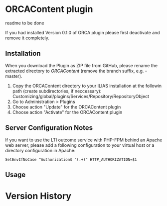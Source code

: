 ORCAContent plugin
=============================

readme to be done

If you had installed Version 0.1.0 of ORCA plugin please first deactivate and remove it completely.

Installation
------------

When you download the Plugin as ZIP file from GitHub, please rename the extracted directory to *ORCAContent*
(remove the branch suffix, e.g. -master).

1. Copy the ORCAContent directory to your ILIAS installation at the followin path
(create subdirectories, if neccessary): Customizing/global/plugins/Services/Repository/RepositoryObject
2. Go to Administration > Plugins
3. Choose action "Update" for the ORCAContent plugin
4. Choose action "Activate" for the ORCAContent plugin

Server Configuration Notes
--------------------------

If you want to use the LTI outcome service with PHP-FPM behind an Apache web server, please add a following configuration
to your virtual host or a directory configuration in Apache:

`SetEnvIfNoCase ^Authorization$ "(.+)" HTTP_AUTHORIZATION=$1`

Usage
-----

Version History
===============
